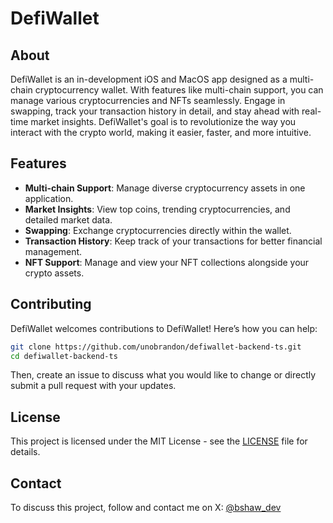 # DefiWallet

## About
DefiWallet is an in-development iOS and MacOS app designed as a multi-chain cryptocurrency wallet. With features like multi-chain support, you can manage various cryptocurrencies and NFTs seamlessly. Engage in swapping, track your transaction history in detail, and stay ahead with real-time market insights. DefiWallet's goal is to revolutionize the way you interact with the crypto world, making it easier, faster, and more intuitive.

## Features
- **Multi-chain Support**: Manage diverse cryptocurrency assets in one application.
- **Market Insights**: View top coins, trending cryptocurrencies, and detailed market data.
- **Swapping**: Exchange cryptocurrencies directly within the wallet.
- **Transaction History**: Keep track of your transactions for better financial management.
- **NFT Support**: Manage and view your NFT collections alongside your crypto assets.

## Contributing
DefiWallet welcomes contributions to DefiWallet! Here’s how you can help:

```bash
git clone https://github.com/unobrandon/defiwallet-backend-ts.git
cd defiwallet-backend-ts
```

Then, create an issue to discuss what you would like to change or directly submit a pull request with your updates.

## License
This project is licensed under the MIT License - see the [LICENSE](LICENSE) file for details.

## Contact
To discuss this project, follow and contact me on X: [@bshaw_dev](https://twitter.com/bshaw_dev)
